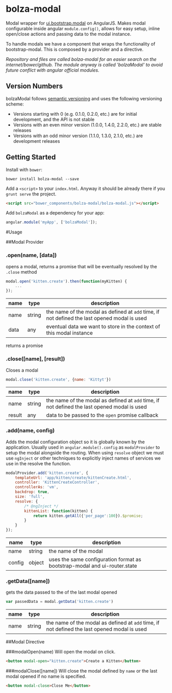 bolza-modal
=====================

Modal wrapper for [ui.bootstrap.modal](https://github.com/angular-ui/bootstrap/tree/master/src/modal) on AngularJS.
Makes modal configurable inside angular `module.config()`, allows for easy setup, inline open/close actions and passing
data to the modal instance.

To handle modals we have a component that wraps the functionality of bootstrap-modal.
This is composed by a provider and a directive.

*Repository and files are called bolza-modal for an easier search on the internet/bower/github.
The module anyway is called 'bolzaModal' to avoid future conflict with angular official modules.*

## Version Numbers

bolzaModal follows [semantic versioning](http://semver.org/) and uses the following versioning scheme:

 * Versions starting with 0 (e.g. 0.1.0, 0.2.0, etc.) are for initial development, and the API is not stable
 * Versions with an even minor version (1.0.0, 1.4.0, 2.2.0, etc.) are stable releases
 * Versions with an odd minor version (1.1.0, 1.3.0, 2.1.0, etc.) are development releases


## Getting Started

Install with `bower`:

```shell
bower install bolza-modal --save
```

Add a `<script>` to your `index.html`.
Anyway it should be already there if you `grunt serve` the project.

```html
<script src="bower_components/bolza-modal/bolza-modal.js"></script>
```

Add `bolzaModal` as a dependency for your app:

```javascript
angular.module('myApp', ['bolzaModal']);
```

#Usage

##Modal Provider

### .open(name, [data])
opens a modal, returns a promise that will be eventually resolved by the `.close` method

```javascript
modal.open('kitten.create').then(function(myKitten) {
    ...
});
```

name | type | description
--- | --- | ---
name | string | the name of the modal as defined at `add` time, if not defined the last opened modal is used
data | any | eventual data we want to store in the context of this modal instance
returns a promise

### .close([name], [result])
Closes a modal

```javascript
modal.close('kitten.create', {name: 'Kittyt'})
```

name | type | description
--- | --- | ---
name | string | the name of the modal as defined at `add` time, if not defined the last opened modal is used
result | any |data to be passed to the `open` promise callback

### .add(name, config)
Adds the modal configuration object so it is globally known by the application.
Usually used in `angular.module().config` as `modalProvider` to setup the modal alongside the routing.
When using `resolve` object we must use `ngInject` or other techniques to explicitly inject names of services we use in the resolve the function.

```javascript
modalProvider.add('kitten.create', {
    templateUrl: 'app/kitten/create/kittenCreate.html',
    controller: 'KittenCreateController',
    controllerAs: 'vm',
    backdrop: true,
    size: 'full',
    resolve: {
        /* @ngInject */
        kittenList: function(kitten) {
            return kitten.getAll({'per_page':100}).$promise;
        }
    }
});
```

name | type | description
--- | --- | ---
name | string | the name of the modal
config | object | uses the same configuration format as bootstrap-modal and ui-router.state

### .getData([name])
gets the data passed to the of the last modal opened

```javascript
var passedData = modal.getData('kitten.create')
```

name | type | description
--- | --- | ---
name | string | the name of the modal as defined at `add` time, if not defined the last opened modal is used


##Modal Directive

###modalOpen(name)
Will open the modal on click.

```html
<button modal-open="kitten.create">Create a Kitten</button>
```

###modalClose([name])
Will close the modal defined by `name` or the last modal opened if no name is specified.

```html
<button modal-close>Close Me</button>
```
